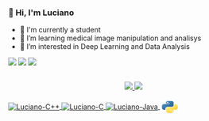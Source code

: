 ### 👋 Hi, I'm Luciano

- 🔭 I'm currently a student
- 🌱 I’m learning medical image manipulation and analisys
- 👀 I’m interested in Deep Learning and Data Analysis

<div> 
   <a href="https://www.linkedin.com/in/luciano-gabriel-araujo-b29a581ab/" target="_blank"><img src="https://img.shields.io/badge/-LinkedIn-%230077B5?style=for-the-badge&logo=linkedin&logoColor=white" target="_blank"></a>
  <a href="https://www.instagram.com/_luciano.araujo_" target="_blank"><img src="https://img.shields.io/badge/-Instagram-%23E4405F?style=for-the-badge&logo=instagram&logoColor=white" target="_blank"></a>
  <a href = "mailto:lucianogabriel2468@usp.br"><img src="https://img.shields.io/badge/-Gmail-%23333?style=for-the-badge&logo=gmail&logoColor=white" target="_blank"></a>

</div>

##

<div align="center">
  <a href="https://github.com/lucianoAGit">
  <img height="152em" src="https://github-readme-stats.vercel.app/api?username=lucianoAGit&show_icons=true&theme=tokyonight&include_all_commits=true&count_private=true"/> 
  <img height="152em" src="https://github-readme-stats.vercel.app/api/top-langs/?username=lucianoAGit&layout=compact&langs_count=7&theme=tokyonight"/>
</div>

  
</div>
<div style="display: inline_block"><br>
  <img align="center" alt="Luciano-C++" height="30" width="40" src="https://cdn.jsdelivr.net/gh/devicons/devicon/icons/cplusplus/cplusplus-original.svg">
  <img align="center" alt="Luciano-C" height="30" width="40" src="https://cdn.jsdelivr.net/gh/devicons/devicon/icons/c/c-original.svg">
  <img align="center" alt="Luciano-Java" height="30" width="40" src="https://cdn.jsdelivr.net/gh/devicons/devicon/icons/java/java-original.svg">
  <img align="center" alt="Luciano-Python" height="30" width="40" src="https://raw.githubusercontent.com/devicons/devicon/master/icons/python/python-original.svg">
  
  
</div> 



  

